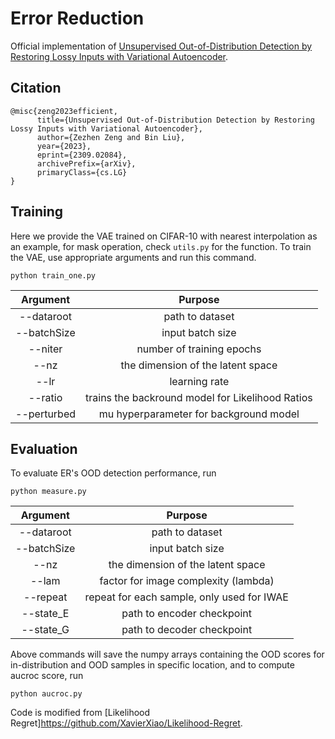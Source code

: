 # Error Reduction
Official implementation of [Unsupervised Out-of-Distribution Detection by Restoring Lossy Inputs with Variational Autoencoder](https://arxiv.org/abs/2309.02084).


## Citation
```
@misc{zeng2023efficient,
      title={Unsupervised Out-of-Distribution Detection by Restoring Lossy Inputs with Variational Autoencoder}, 
      author={Zezhen Zeng and Bin Liu},
      year={2023},
      eprint={2309.02084},
      archivePrefix={arXiv},
      primaryClass={cs.LG}
}
```


## Training

Here we provide the VAE trained on CIFAR-10 with nearest interpolation as an example, for mask operation, check `utils.py` for the function. 
To train the VAE, use appropriate arguments and run this command. 

```train
python train_one.py 
```

| Argument | Purpose |
|:------:|:-------:|
| --dataroot | path to dataset |
| --batchSize | input batch size |
| --niter | number of training epochs |
| --nz | the dimension of the latent space |
| --lr | learning rate |
| --ratio | trains the backround model for Likelihood Ratios |
| --perturbed | mu hyperparameter for background model |

## Evaluation

To evaluate ER's OOD detection performance, run

```eval
python measure.py
```
| Argument | Purpose |
|:------:|:-------:|
| --dataroot | path to dataset |
| --batchSize | input batch size |
| --nz | the dimension of the latent space |
| --lam| factor for image complexity (lambda) |
| --repeat | repeat for each sample, only used for IWAE |
| --state_E | path to encoder checkpoint |
| --state_G | path to decoder checkpoint |


Above commands will save the numpy arrays containing the OOD scores for in-distribution and OOD samples in specific location, and to compute aucroc score, run
```eval
python aucroc.py
```

Code is modified from [Likelihood Regret]https://github.com/XavierXiao/Likelihood-Regret.


